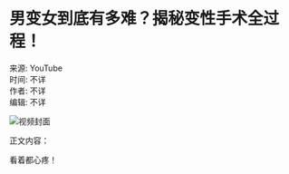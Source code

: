 # 男变女到底有多难？揭秘变性手术全过程！

来源: YouTube  
时间: 不详  
作者: 不详  
编辑: 不详  

![视频封面](https://i.ytimg.com/an/4XtjgKm3HJb5mndnLZO2yQ/featured_channel.jpg?v=5fd09500)

正文内容：

看着都心疼！